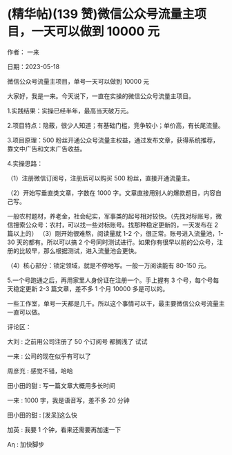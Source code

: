 
# (精华帖)(139 赞)微信公众号流量主项目，一天可以做到 10000 元



作者：  一来

日期：2023-05-18

微信公众号流量主项目，单号一天可以做到 10000 元

大家好，我是一来。今天说下，一直在实操的微信公众号流量主项目。

1.实践结果：实操已经半年，最高当天破万元。

2.项目特点：隐蔽，很少人知道；有基础门槛，竞争较小；单价高，有长尾流量。

3.项目原理：500 粉丝开通公众号流量主权益，通过发布文章，获得系统推荐，靠文中广告和文末广告收益。

4.实操思路：

（1）注册微信订阅号，注册后可以购买 500 粉丝，直接开通流量主。

（2）开始写垂直类文章，字数在 1000 字。文章直接用别人的爆款题目，内容自己写。

一般农村题材，养老金，社会纪实，军事类的起号相对较快。（先找对标账号，微信搜索公众号：农村，可以找一些对标账号。找那种稳定更新的，一天发布在 2 篇以上的）  （3）刚开始很难熬，阅读量就 1-2 个，很正常。账号进入流量池，1-30 天的都有。所以可以搞 2 个号同时测试进行。如果你有很早以前的公众号，注册的比较早，那么根据测试，进入流量池会更快。

（4）核心部分：锁定领域，就是不停地写。一般一万阅读能有 80-150 元。

5.一个号跑通之后，再用家里人身份证在注册一个。手上握有 3 个号，每个号每天稳定更新 2-3 篇文章，差不多 1 个月 10000 多是可以的。

一些工作室，单号一天都是几千。所以这个事情可以干，最主要微信公众号流量主一直可以做。

评论区：

大刘 : 之前用公司注册了 50 个订阅号  都搁浅了  试试

一来 : 公司的现在似乎有可以了

周彦充 : 感觉不错，哈哈

田小田的甜 : 写一篇文章大概用多长时间

一来 : 1000 字，我是语音写，差不多 20 分钟

田小田的甜 : [发呆]这么快

加英 : 我要 1 个钟，看来还需要再加速一下

Аη : 加快脚步


